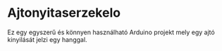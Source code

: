 # Ajtonyitaserzekelo
Ez egy egyszerű és könnyen használható Arduino projekt mely egy ajtó kinyilását jelzi egy hanggal.
